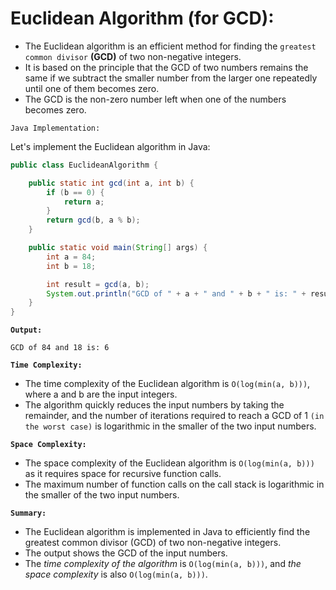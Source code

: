# Euclidean Algorithm (for GCD):

-   The Euclidean algorithm is an efficient method for finding the `greatest common divisor` **(GCD)** of two non-negative integers. 
-   It is based on the principle that the GCD of two numbers remains the same if we subtract the smaller number from the larger one repeatedly until one of them becomes zero. 
-   The GCD is the non-zero number left when one of the numbers becomes zero.

`Java Implementation:`

Let's implement the Euclidean algorithm in Java:

```java
public class EuclideanAlgorithm {

    public static int gcd(int a, int b) {
        if (b == 0) {
            return a;
        }
        return gcd(b, a % b);
    }

    public static void main(String[] args) {
        int a = 84;
        int b = 18;

        int result = gcd(a, b);
        System.out.println("GCD of " + a + " and " + b + " is: " + result);
    }
}
```

**`Output:`**

```
GCD of 84 and 18 is: 6
```

**`Time Complexity:`**

-   The time complexity of the Euclidean algorithm is `O(log(min(a, b)))`, where a and b are the input integers. 
-   The algorithm quickly reduces the input numbers by taking the remainder, and the number of iterations required to reach a GCD of 1 `(in the worst case)` is logarithmic in the smaller of the two input numbers.

**`Space Complexity:`**

-   The space complexity of the Euclidean algorithm is `O(log(min(a, b)))` as it requires space for recursive function calls. 
-   The maximum number of function calls on the call stack is logarithmic in the smaller of the two input numbers.

**`Summary:`**

-   The Euclidean algorithm is implemented in Java to efficiently find the greatest common divisor (GCD) of two non-negative integers. 
-   The output shows the GCD of the input numbers. 
-   The *time complexity of the algorithm* is `O(log(min(a, b)))`, and *the space complexity* is also `O(log(min(a, b)))`.